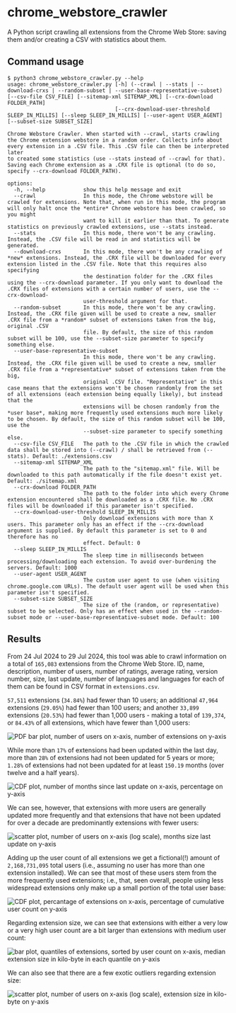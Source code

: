 # chrome_webstore_crawler
A Python script crawling all extensions from the Chrome Web Store: saving them and/or creating a CSV with statistics about them.

## Command usage

```
$ python3 chrome_webstore_crawler.py --help
usage: chrome_webstore_crawler.py [-h] (--crawl | --stats | --download-crxs | --random-subset | --user-base-representative-subset) [--csv-file CSV_FILE] [--sitemap-xml SITEMAP_XML] [--crx-download FOLDER_PATH]
                                  [--crx-download-user-threshold SLEEP_IN_MILLIS] [--sleep SLEEP_IN_MILLIS] [--user-agent USER_AGENT] [--subset-size SUBSET_SIZE]

Chrome Webstore Crawler. When started with --crawl, starts crawling the Chrome extension webstore in a random order. Collects info about every extension in a .CSV file. This .CSV file can then be interpreted later
to created some statistics (use --stats instead of --crawl for that). Saving each Chrome extension as a .CRX file is optional (to do so, specify --crx-download FOLDER_PATH).

options:
  -h, --help            show this help message and exit
  --crawl               In this mode, the Chrome webstore will be crawled for extensions. Note that, when run in this mode, the program will only halt once the *entire* Chrome webstore has been crawled, so you might
                        want to kill it earlier than that. To generate statistics on previously crawled extensions, use --stats instead.
  --stats               In this mode, there won't be any crawling. Instead, the .CSV file will be read in and statistics will be generated.
  --download-crxs       In this mode, there won't be any crawling of *new* extensions. Instead, the .CRX file will be downloaded for every extension listed in the .CSV file. Note that this requires also specifying
                        the destination folder for the .CRX files using the --crx-download parameter. If you only want to download the .CRX files of extensions with a certain number of users, use the --crx-download-
                        user-threshold argument for that.
  --random-subset       In this mode, there won't be any crawling. Instead, the .CRX file given will be used to create a new, smaller .CRX file from a *random* subset of extensions taken from the big, original .CSV
                        file. By default, the size of this random subset will be 100, use the --subset-size parameter to specify something else.
  --user-base-representative-subset
                        In this mode, there won't be any crawling. Instead, the .CRX file given will be used to create a new, smaller .CRX file from a *representative* subset of extensions taken from the big,
                        original .CSV file. "Representative" in this case means that the extensions won't be chosen randomly from the set of all extensions (each extension being equally likely), but instead that the
                        extensions will be chosen randomly from the *user base*, making more frequently used extensions much more likely to be chosen. By default, the size of this random subset will be 100, use the
                        --subset-size parameter to specify something else.
  --csv-file CSV_FILE   The path to the .CSV file in which the crawled data shall be stored into (--crawl) / shall be retrieved from (--stats). Default: ./extensions.csv
  --sitemap-xml SITEMAP_XML
                        The path to the "sitemap.xml" file. Will be downloaded to this path automatically if the file doesn't exist yet. Default: ./sitemap.xml
  --crx-download FOLDER_PATH
                        The path to the folder into which every Chrome extension encountered shall be downloaded as a .CRX file. No .CRX files will be downloaded if this parameter isn't specified.
  --crx-download-user-threshold SLEEP_IN_MILLIS
                        Only download extensions with more than X users. This parameter only has an effect if the --crx-download argument is supplied. By default this parameter is set to 0 and therefore has no
                        effect. Default: 0
  --sleep SLEEP_IN_MILLIS
                        The sleep time in milliseconds between processing/downloading each extension. To avoid over-burdening the servers. Default: 1000
  --user-agent USER_AGENT
                        The custom user agent to use (when visiting chrome.google.com URLs). The default user agent will be used when this parameter isn't specified.
  --subset-size SUBSET_SIZE
                        The size of the (random, or representative) subset to be selected. Only has an effect when used in the --random-subset mode or --user-base-representative-subset mode. Default: 100
```

## Results

From 24 Jul 2024 to 29 Jul 2024, this tool was able to crawl information on a total of `165,083` extensions from the Chrome Web Store.
ID, name, description, number of users, number of ratings, average rating, version number, size, last update, number of languages and languages for each of them can be found in CSV format in `extensions.csv`.

`57,511` extensions (`34.84%`) had fewer than 10 users; an additional `47,964` extensions (`29.05%`) had fewer than 100 users; and another `33,899` extensions (`20.53%`) had fewer than 1,000 users - making a total of `139,374`, or `84.43%` of all extensions, which have fewer than 1,000 users:

![PDF bar plot, number of users on x-axis, number of extensions on y-axis](PDF_users.png)

While more than `17%` of extensions had been updated within the last day, more than `28%` of extensions had not been updated for 5 years or more; `1.28%` of extensions had not been updated for at least `150.19` months (over twelve and a half years).

![CDF plot, number of months since last update on x-axis, percentage on y-axis](CDF_last_update.png)

We can see, however, that extensions with more users are generally updated more frequently and that extensions that have not been updated for over a decade are predominantly extensions with fewer users:

![scatter plot, number of users on x-axis (log scale), months size last update on y-axis](SCATTER_last_update.png)

Adding up the user count of all extensions we get a fictional(!) amount of `2,168,731,095` total users (i.e., assuming no user has more than one extension installed). We can see that most of these users stem from the more frequently used extensions; i.e., that, seen overall, people using less widespread extensions only make up a small portion of the total user base:

![CDF plot, percantage of extensions on x-axis, percentage of cumulative user count on y-axis](CDF_cumulative_user_count.png)

Regarding extension size, we can see that extensions with either a very low or a very high user count are a bit larger than extensions with medium user count:

![bar plot, quantiles of extensions, sorted by user count on x-axis, median extension size in kilo-byte in each quantile on y-axis](BAR_median_extension_size.png)

We can also see that there are a few exotic outliers regarding extension size:

![scatter plot, number of users on x-axis (log scale), extension size in kilo-byte on y-axis](SCATTER_extension_size.png)

